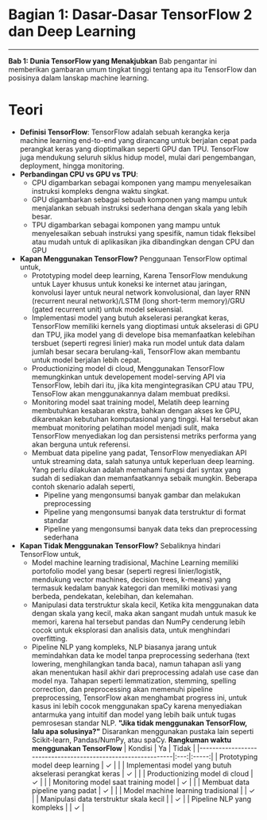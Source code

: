 # Bagian 1: Dasar-Dasar TensorFlow 2 dan Deep Learning 
---
**Bab 1: Dunia TensorFlow yang Menakjubkan**
Bab pengantar ini memberikan gambaran umum tingkat tinggi tentang apa itu TensorFlow dan posisinya dalam lanskap machine learning.

# Teori
- **Definisi TensorFlow**: TensorFlow adalah sebuah kerangka kerja machine learning end-to-end yang dirancang untuk berjalan cepat pada perangkat keras yang dioptimalkan seperti GPU dan TPU. TensorFlow juga mendukung seluruh siklus hidup model, mulai dari pengembangan, deployment, hingga monitoring.
- **Perbandingan CPU vs GPU vs TPU**: 
    - CPU digambarkan sebagai komponen yang mampu menyelesaikan instruksi kompleks dengna waktu singkat.
    - GPU digambarkan sebagai sebuah komponen yang mampu untuk menjalankan sebuah instruksi sederhana dengan skala yang lebih besar.
    - TPU digambarkan sebagai komponen yang mampu untuk menyelesaikan sebuah instruksi yang spesifik, namun tidak fleksibel atau mudah untuk di aplikasikan jika dibandingkan dengan CPU dan GPU
- **Kapan Menggunakan TensorFlow?** Penggunaan TensorFlow optimal untuk,
    - Prototyping model deep learning, Karena TensorFlow mendukung untuk Layer khusus untuk koneksi ke internet atau jaringan, konvolusi layer untuk neural network konvolusional, dan layer RNN (recurrent neural network)/LSTM (long short-term memory)/GRU (gated recurrent unit) untuk model sekuensial.
    - Implementasi model yang butuh akselerasi perangkat keras, TensorFlow memiliki kernels yang dioptimasi untuk akselerasi di GPU dan TPU, jika model yang di develope bisa memanfaatkan kelebihan tersbuet (seperti regresi linier) maka  run model untuk data dalam jumlah besar secara berulang-kali, TensorFlow akan membantu untuk model berjalan lebih cepat.
    - Productionizing model di cloud, Menggunakan TensorFlow memungkinkan untuk developement model-serving API via TensorFlow, lebih dari itu, jika kita mengintegrasikan CPU atau TPU, TensoFlow akan menggunakannya dalam membuat prediksi.
    - Monitoring model saat training model, Melatih deep learning membutuhkan kesabaran ekstra, bahkan dengan akses ke GPU, dikarenakan kebutuhan komputasional yang tinggi. Hal tersebut akan membuat monitoring pelatihan model menjadi sulit, maka TensorFlow menyediakan log dan persistensi metriks performa yang akan berguna untuk referensi.
    - Membuat data pipeline yang padat, TensorFlow menyediakan API untuk streaming data, salah satunya untuk keperluan deep learning. Yang perlu dilakukan adalah memahami fungsi dari syntax yang sudah di sediakan dan memanfaatkannya sebaik mungkin. Beberapa contoh skenario adalah seperti,
        - Pipeline yang mengonsumsi banyak gambar dan melakukan preprocessing
        - Pipeline yang mengonsumsi banyak data terstruktur di format standar
        - Pipeline yang mengonsumsi banyak data teks dan preprocessing sederhana
- **Kapan Tidak Menggunakan TensorFlow?** Sebaliknya hindari TensorFlow untuk, 
    - Model machine learning tradisional, Machine Learning memiliki portofolio model yang besar (seperti regresi linier/logistik, mendukung vector machines, decision trees, k-means) yang termasuk kedalam banyak kategori dan memiliki motivasi yang berbeda, pendekatan, kelebihan, dan kelemahan.
    - Manipulasi data terstruktur skala kecil, Ketika kita menggunakan data dengan skala yang kecil, maka akan sangant mudah untuk masuk ke memori, karena hal tersebut pandas dan NumPy cenderung lebih cocok untuk eksplorasi dan analisis data, untuk menghindari overfitting.
    - Pipeline NLP yang kompleks, NLP biasanya jarang untuk memindahkan data ke model tanpa preprocessing sederhana (text lowering, menghilangkan tanda baca), namun tahapan asli yang akan menentukan hasil akhir dari preprocessing adalah use case dan model nya. Tahapan seperti lemmatization, stemming, spelling correction, dan preprocessing akan memenuhi pipeline preprocessing, TensorFlow akan menghambat progress ini, untuk kasus ini lebih cocok menggunakan spaCy karena menyediakan antarmuka yang intuitif dan model yang lebih baik untuk tugas pemrosesan standar NLP.
**"Jika tidak menggunakan TensorFlow, lalu apa solusinya?"** Disarankan menggunakan pustaka lain seperti Scikit-learn, Pandas/NumPy, atau spaCy.
**Rangkuman waktu menggunakan TensorFlow**
| Kondisi                                                     | Ya  | Tidak |
|--------------------------------------------------------------|:---:|:-----:|
| Prototyping model deep learning                              |  ✓  |       |
| Implementasi model yang butuh akselerasi perangkat keras     |  ✓  |       |
| Productionizing model di cloud                               |  ✓  |       |
| Monitoring model saat training model                         |  ✓  |       |
| Membuat data pipeline yang padat                             |  ✓  |       |
| Model machine learning tradisional                           |      |  ✓    |
| Manipulasi data terstruktur skala kecil                       |      |  ✓    |
| Pipeline NLP yang kompleks                                   |      |  ✓    |
